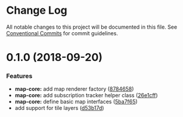 # Change Log

All notable changes to this project will be documented in this file.
See [Conventional Commits](https://conventionalcommits.org) for commit guidelines.

<a name="0.1.0"></a>
# 0.1.0 (2018-09-20)


### Features

* **map-core:** add map renderer factory ([8784658](http:///work/devel/js/./cgi-eo.origin/commits/8784658))
* **map-core:** add subscription tracker helper class ([26e1cff](http:///work/devel/js/./cgi-eo.origin/commits/26e1cff))
* **map-core:** define basic map interfaces ([5ba7f65](http:///work/devel/js/./cgi-eo.origin/commits/5ba7f65))
* add support for tile layers ([d53b17d](http:///work/devel/js/./cgi-eo.origin/commits/d53b17d))
